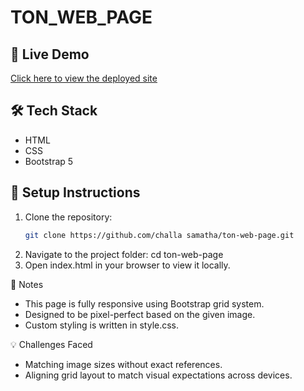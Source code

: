 # TON_WEB_PAGE


## 🔗 Live Demo
[Click here to view the deployed site](#)

## 🛠️ Tech Stack
- HTML
- CSS
- Bootstrap 5

## 📁 Setup Instructions

1. Clone the repository:
   ```bash
   git clone https://github.com/challa samatha/ton-web-page.git
2. Navigate to the project folder:
   cd ton-web-page
3. Open index.html in your browser to view it locally.

📝 Notes
   - This page is fully responsive using Bootstrap grid system.
   - Designed to be pixel-perfect based on the given image.
   - Custom styling is written in style.css.

💡 Challenges Faced
   - Matching image sizes without exact references.
   - Aligning grid layout to match visual expectations across devices.
